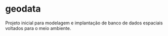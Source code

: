 # geodata
Projeto inicial para modelagem e implantação de banco de dados espaciais voltados para o meio ambiente. 

